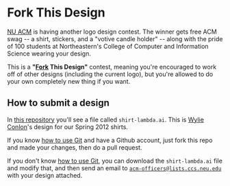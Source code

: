 Fork This Design
================

[NU ACM][] is having another logo design contest. The winner gets free
ACM swag -- a shirt, stickers, and a "votive candle holder" -- along
with the pride of 100 students at Northeastern's College of Computer
and Information Science wearing your design.

This is a **"[Fork][fork] This Design"** contest, meaning you're encouraged to
work off of other designs (including the current logo), but you're
allowed to do your own completely new thing if you want.

## How to submit a design

In [this repository][repo] you'll see a file called `shirt-lambda.ai`.
This is [Wylie Conlon][wylie]'s design for our Spring 2012 shirts.

If you know [how to use Git][trygit] and have a Github account, just
fork this repo and made your changes, then do a pull request.

If you don't know [how to use Git][trygit], you can download the
`shirt-lambda.ai` file and modify that, and then send an email to
[`acm-officers@lists.ccs.neu.edu`][officers] with your design
attached.


[NU ACM]: http://acm.ccs.neu.edu/ "Northeastern University Association for Computing Machinery"
[fork]: https://help.github.com/articles/fork-a-repo
[repo]: https://github.com/ali/nuacm-logo-2012 "ali/nuacm-logo-2012"
[wylie]: http://wylie.su/ "Wylie Conlon"
[trygit]: http://try.github.com/ "Learn Git in 15 minutes"
[officers]: mailto:acm-officers@lists.ccs.neu.edu "Email acm-officers"
